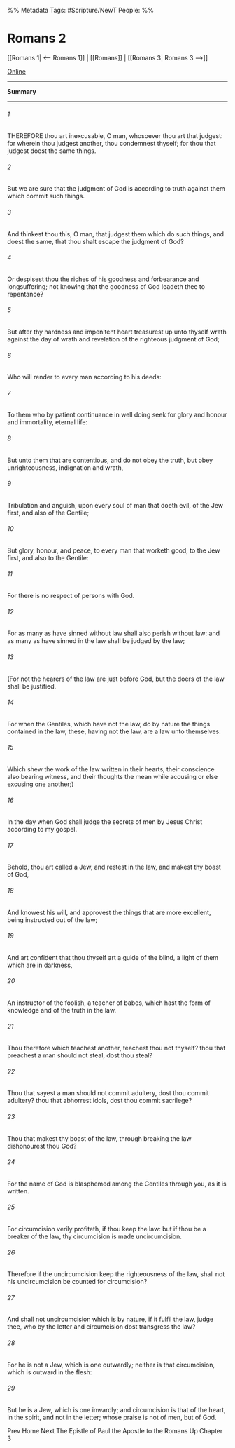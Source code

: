 

%% Metadata
Tags: #Scripture/NewT
People: 
%%
# Romans 2
[[Romans 1| <-- Romans 1]] | [[Romans]] | [[Romans 3| Romans 3 -->]]

[Online](https://churchofjesuschrist.org/study/scriptures/nt/rom/2?lang=eng)

---
__Summary__



---
###### 1
THEREFORE thou art inexcusable, O man, whosoever thou art that judgest: for wherein thou judgest another, thou condemnest thyself; for thou that judgest doest the same things.
###### 2
But we are sure that the judgment of God is according to truth against them which commit such things.
###### 3
And thinkest thou this, O man, that judgest them which do such things, and doest the same, that thou shalt escape the judgment of God?
###### 4
Or despisest thou the riches of his goodness and forbearance and longsuffering; not knowing that the goodness of God leadeth thee to repentance?
###### 5
But after thy hardness and impenitent heart treasurest up unto thyself wrath against the day of wrath and revelation of the righteous judgment of God;
###### 6
Who will render to every man according to his deeds:
###### 7
To them who by patient continuance in well doing seek for glory and honour and immortality, eternal life:
###### 8
But unto them that are contentious, and do not obey the truth, but obey unrighteousness, indignation and wrath,
###### 9
Tribulation and anguish, upon every soul of man that doeth evil, of the Jew first, and also of the Gentile;
###### 10
But glory, honour, and peace, to every man that worketh good, to the Jew first, and also to the Gentile:
###### 11
For there is no respect of persons with God.
###### 12
For as many as have sinned without law shall also perish without law: and as many as have sinned in the law shall be judged by the law;
###### 13
(For not the hearers of the law are just before God, but the doers of the law shall be justified.
###### 14
For when the Gentiles, which have not the law, do by nature the things contained in the law, these, having not the law, are a law unto themselves:
###### 15
Which shew the work of the law written in their hearts, their conscience also bearing witness, and their thoughts the mean while accusing or else excusing one another;)
###### 16
In the day when God shall judge the secrets of men by Jesus Christ according to my gospel.
###### 17
Behold, thou art called a Jew, and restest in the law, and makest thy boast of God,
###### 18
And knowest his will, and approvest the things that are more excellent, being instructed out of the law;
###### 19
And art confident that thou thyself art a guide of the blind, a light of them which are in darkness,
###### 20
An instructor of the foolish, a teacher of babes, which hast the form of knowledge and of the truth in the law.
###### 21
Thou therefore which teachest another, teachest thou not thyself? thou that preachest a man should not steal, dost thou steal?
###### 22
Thou that sayest a man should not commit adultery, dost thou commit adultery? thou that abhorrest idols, dost thou commit sacrilege?
###### 23
Thou that makest thy boast of the law, through breaking the law dishonourest thou God?
###### 24
For the name of God is blasphemed among the Gentiles through you, as it is written.
###### 25
For circumcision verily profiteth, if thou keep the law: but if thou be a breaker of the law, thy circumcision is made uncircumcision.
###### 26
Therefore if the uncircumcision keep the righteousness of the law, shall not his uncircumcision be counted for circumcision?
###### 27
And shall not uncircumcision which is by nature, if it fulfil the law, judge thee, who by the letter and circumcision dost transgress the law?
###### 28
For he is not a Jew, which is one outwardly; neither is that circumcision, which is outward in the flesh:
###### 29
But he is a Jew, which is one inwardly; and circumcision is that of the heart, in the spirit, and not in the letter; whose praise is not of men, but of God.

Prev
Home
Next
The Epistle of Paul the Apostle to the Romans
Up
Chapter 3



